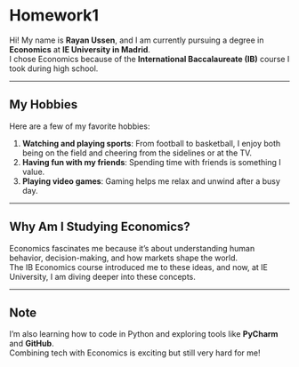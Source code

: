 # Homework1

Hi! My name is **Rayan Ussen**, and I am currently pursuing a degree in **Economics** at **IE University in Madrid**.  
I chose Economics because of the **International Baccalaureate (IB)** course I took during high school.  

---

## My Hobbies

Here are a few of my favorite hobbies:
1. **Watching and playing sports**: From football to basketball, I enjoy both being on the field and cheering from the sidelines or at the TV.
2. **Having fun with my friends**: Spending time with friends is something I value.
3. **Playing video games**: Gaming helps me relax and unwind after a busy day.

---

## Why Am I Studying Economics?

Economics fascinates me because it’s about understanding human behavior, decision-making, and how markets shape the world.  
The IB Economics course introduced me to these ideas, and now, at IE University, I am diving deeper into these concepts.

---

## Note

I’m also learning how to code in Python and exploring tools like **PyCharm** and **GitHub**.  
Combining tech with Economics is exciting but still very hard for me!
